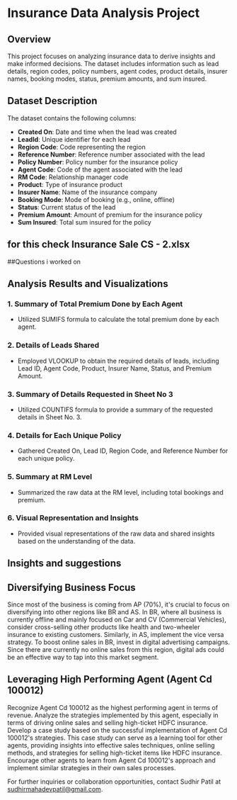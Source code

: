 # Insurance Data Analysis Project

## Overview
This project focuses on analyzing insurance data to derive insights and make informed decisions. The dataset includes information such as lead details, region codes, policy numbers, agent codes, product details, insurer names, booking modes, status, premium amounts, and sum insured.

## Dataset Description
The dataset contains the following columns:

- **Created On**: Date and time when the lead was created
- **LeadId**: Unique identifier for each lead
- **Region Code**: Code representing the region
- **Reference Number**: Reference number associated with the lead
- **Policy Number**: Policy number for the insurance policy
- **Agent Code**: Code of the agent associated with the lead
- **RM Code**: Relationship manager code
- **Product**: Type of insurance product
- **Insurer Name**: Name of the insurance company
- **Booking Mode**: Mode of booking (e.g., online, offline)
- **Status**: Current status of the lead
- **Premium Amount**: Amount of premium for the insurance policy
- **Sum Insured**: Total sum insured for the policy

## for this check  Insurance Sale CS - 2.xlsx

##Questions i worked on

## Analysis Results and Visualizations
### 1. Summary of Total Premium Done by Each Agent
- Utilized SUMIFS formula to calculate the total premium done by each agent.

### 2. Details of Leads Shared
- Employed VLOOKUP to obtain the required details of leads, including Lead ID, Agent Code, Product, Insurer Name, Status, and Premium Amount.

### 3. Summary of Details Requested in Sheet No 3
- Utilized COUNTIFS formula to provide a summary of the requested details in Sheet No. 3.

### 4. Details for Each Unique Policy
- Gathered Created On, Lead ID, Region Code, and Reference Number for each unique policy.

### 5. Summary at RM Level
- Summarized the raw data at the RM level, including total bookings and premium.

### 6. Visual Representation and Insights
- Provided visual representations of the raw data and shared insights based on the understanding of the data.

## Insights and suggestions

## Diversifying Business Focus
Since most of the business is coming from AP (70%), it's crucial to focus on diversifying into other regions like BR and AS. In BR, where all business is currently offline and mainly focused on Car and CV (Commercial Vehicles), consider cross-selling other products like health and two-wheeler insurance to existing customers. Similarly, in AS, implement the vice versa strategy. To boost online sales in BR, invest in digital advertising campaigns. Since there are currently no online sales from this region, digital ads could be an effective way to tap into this market segment.

## Leveraging High Performing Agent (Agent Cd 100012)
Recognize Agent Cd 100012 as the highest performing agent in terms of revenue. Analyze the strategies implemented by this agent, especially in terms of driving online sales and selling high-ticket HDFC insurance. Develop a case study based on the successful implementation of Agent Cd 100012's strategies. This case study can serve as a learning tool for other agents, providing insights into effective sales techniques, online selling methods, and strategies for selling high-ticket items like HDFC insurance. Encourage other agents to learn from Agent Cd 100012's approach and implement similar strategies in their own sales processes.


For further inquiries or collaboration opportunities, contact Sudhir Patil at sudhirmahadevpatil@gmail.com.
